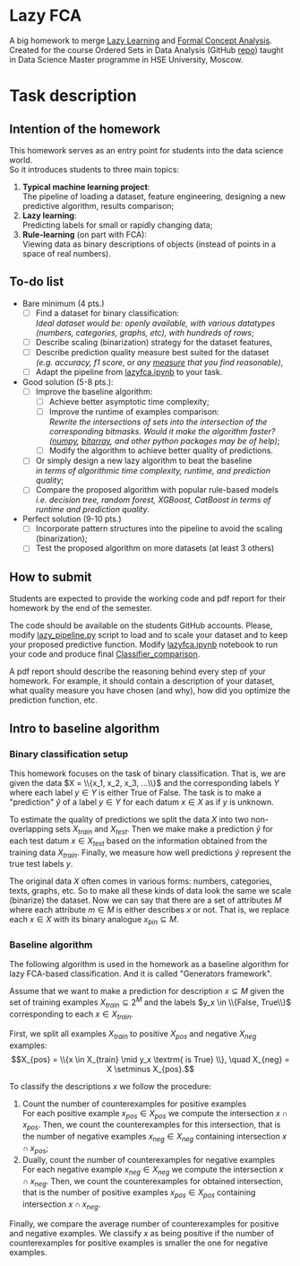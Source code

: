 # Lazy FCA

A big homework to merge [Lazy Learning](https://en.wikipedia.org/wiki/Lazy_learning)
and [Formal Concept Analysis](https://en.wikipedia.org/wiki/Formal_concept_analysis).
Created for the course Ordered Sets in Data Analysis (GitHub [repo](https://github.com/EgorDudyrev/OSDA_course))
taught in Data Science Master programme in HSE University, Moscow. 

# Task description

## Intention of the homework
 
This homework serves as an entry point for students into the data science world.     
So it introduces students to three main topics: 
1. **Typical machine learning project**: \
   The pipeline of loading a dataset, feature engineering, designing a new predictive algorithm, results comparison;     
2. **Lazy learning**: \
   Predicting labels for small or rapidly changing data;
4. **Rule-learning** (on part with FCA): \
   Viewing data as binary descriptions of objects (instead of points in a space of real numbers). 

## To-do list

* Bare minimum (4 pts.)
  * [ ] Find a dataset for binary classification:\
  _Ideal dataset would be: openly available, with various datatypes (numbers, categories, graphs, etc),
  with hundreds of rows_;
  * [ ] Describe scaling (binarization) strategy for the dataset features,
  * [ ] Describe prediction quality measure best suited for the dataset \
   _(e.g. accuracy, f1 score, or any 
  [measure](https://en.wikipedia.org/wiki/Evaluation_of_binary_classifiers) that you find reasonable)_,
  * [ ] Adapt the pipeline from 
  [lazyfca.ipynb](https://github.com/EgorDudyrev/OSDA_course/blob/Autumn_2022/lazy_fca/lazyfca.ipynb)
  to your task. 
* Good solution (5-8 pts.):
  * [ ] Improve the baseline algorithm:
    * [ ] Achieve better asymptotic time complexity;
    * [ ] Improve the runtime of examples comparison:\
    _Rewrite the intersections of sets into the intersection of the corresponding bitmasks. 
    Would it make the algorithm faster?\
    ([numpy](https://pypi.org/project/numpy/), [bitarray](https://pypi.org/project/bitarray/),
    and other python packages may be of help)_;
    * [ ] Modify the algorithm to achieve better quality of predictions.
  * [ ] Or simply design a new lazy algorithm to beat the baseline \
  _in terms of algorithmic time complexity, runtime, and prediction quality_;
  * [ ] Compare the proposed algorithm with popular rule-based models \
    _i.e. decision tree, random forest, XGBoost, CatBoost in terms of runtime and prediction quality_.
* Perfect solution (9-10 pts.)
  * [ ] Incorporate pattern structures into the pipeline to avoid the scaling (binarization);
  * [ ] Test the proposed algorithm on more datasets (at least 3 others)

## How to submit

Students are expected to provide the working code and pdf report for their homework by the end of the semester. 

The code should be available on the students GitHub accounts.
Please, modify [lazy_pipeline.py](https://github.com/EgorDudyrev/OSDA_course/blob/Autumn_2022/lazy_fca/lazy_pipeline.py)
script to load and to scale your dataset and to keep your proposed predictive function.
Modify [lazyfca.ipynb](https://github.com/EgorDudyrev/OSDA_course/blob/Autumn_2022/lazy_fca/lazyfca.ipynb) notebook
to run your code and produce final [Classifier_comparison](https://github.com/EgorDudyrev/OSDA_course/blob/Autumn_2022/lazy_fca/Classifier_comparison.png).

A pdf report should describe the reasoning behind every step of your homework. For example,
it should contain a description of your dataset, what quality measure you have chosen (and why), 
how did you optimize the prediction function, etc.  

## Intro to baseline algorithm

### Binary classification setup

This homework focuses on the task of binary classification. 
That is, we are given the data $X = \\{x_1, x_2, x_3, ...\\}$
and the corresponding labels $Y$ where each label $y \in Y$ is either True of False.
The task is to make a "prediction" $\hat{y}$ of a label $y \in Y$ for each datum $x \in X$ as if $y$ is unknown.

To estimate the quality of predictions we split the data $X$ into two non-overlapping sets $X_{train}$ and $X_{test}$.
Then we make make a prediction $\hat{y}$ for each test datum $x \in X_{test}$
based on the information obtained from the training data $X_{train}$. 
Finally, we measure how well predictions $\hat{y}$ represent the true test labels $y$.  

The original data $X$ often comes in various forms: numbers, categories, texts, graphs, etc.
So to make all these kinds of data look the same we scale (binarize) the dataset. 
Now we can say that there are a set of attributes $M$ where each attribute $m \in M$ is either describes $x$ or not.
That is, we replace each $x \in X$ with its binary analogue $x_{bin} \subseteq M$.


### Baseline algorithm
The following algorithm is used in the homework as a baseline algorithm for lazy FCA-based classification.
And it is called "Generators framework".

Assume that we want to make a prediction for description $x \subseteq M$ given
the set of training examples $X_{train} \subseteq 2^M$ and the labels $y_x \in \\{False, True\\}$
corresponding to each $x \in X_{train}$.

First, we split all examples $X_{train}$ to positive $X_{pos}$ and negative $X_{neg}$ examples:
$$X_{pos} = \\{x \in X_{train} \mid y_x \textrm{ is True} \\}, \quad X_{neg} = X \setminus X_{pos}.$$

To classify the descriptions $x$ we follow the procedure:
1) Count the number of counterexamples for positive examples \
For each positive example $x_{pos} \in X_{pos}$ we compute the intersection $x \cap x_{pos}$.
Then, we count the counterexamples for this intersection,
that is the number of negative examples $x_{neg} \in X_{neg}$ containing intersection $x \cap x_{pos}$;
2) Dually, count the number of counterexamples for negative examples \
For each negative example $x_{neg} \in X_{neg}$ we compute the intersection $x \cap x_{neg}$.
Then, we count the counterexamples for obtained intersection,
that is the number of positive examples $x_{pos} \in X_{pos}$ containing intersection $x \cap x_{neg}$.

Finally, we compare the average number of counterexamples for positive and negative examples. 
We classify $x$ as being positive if the number of counterexamples 
for positive examples is smaller the one for negative examples. 

